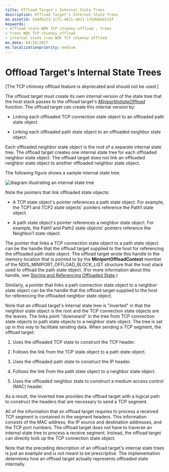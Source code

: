 ```yaml
---
title: Offload Target's Internal State Trees
description: Offload Target's Internal State Trees
ms.assetid: 5a9d5e31-1c7c-4621-a911-174db8ed114f
keywords:
- offload state WDK TCP chimney offload , trees
- trees WDK TCP chimney offload
- internal state tree WDK TCP chimney offload
ms.date: 04/20/2017
ms.localizationpriority: medium
---
```


# Offload Target's Internal State Trees


\[The TCP chimney offload feature is deprecated and should not be used.\]




The offload target must create its own internal version of the state tree that the host stack passes to the offload target's [*MiniportInitiateOffload*](https://msdn.microsoft.com/library/windows/hardware/ff559393) function. The offload target can create this internal version by:

-   Linking each offloaded TCP connection state object to an offloaded path state object.

-   Linking each offloaded path state object to an offloaded neighbor state object.

Each offloaded neighbor state object is the root of a separate internal state tree. The offload target creates one internal state tree for each offloaded neighbor state object. The offload target does not link an offloaded neighbor state object to another offloaded neighbor state object.

The following figure shows a sample internal state tree.

![diagram illustrating an internal state tree](images/state-pointers.png)

Note the pointers that link offloaded state objects:

-   A TCP state object's pointer references a path state object. For example, the TCP1 and TCP2 state objects' pointers reference the Path1 state object.

-   A path state object's pointer references a neighbor state object. For example, the Path1 and Path2 state objects' pointers reference the Neighbor1 state object.

The pointer that links a TCP connection state object to a path state object can be the handle that the offload target supplied to the host for referencing the offloaded path state object. The offload target wrote this handle to the memory location that is pointed to by the **MiniportOffloadContext** member of the NDIS\_MINIPORT\_OFFLOAD\_BLOCK\_LIST structure that the host stack used to offload the path state object. (For more information about this handle, see [Storing and Referencing Offloaded State](storing-and-referencing-offloaded-state.md).)

Similarly, a pointer that links a path connection state object to a neighbor state object can be the handle that the offload target supplied to the host for referencing the offloaded neighbor state object.

Note that an offload target's internal state tree is "inverted" in that the neighbor state object is the root and the TCP connection state objects are the leaves. The links point "downward" in the tree from TCP connection state objects to path state objects to a neighbor state object. The tree is set up in this way to facilitate sending data. When sending a TCP segment, the offload target:

1.  Uses the offloaded TCP state to construct the TCP header.

2.  Follows the link from the TCP state object to a path state object.

3.  Uses the offloaded path state to construct the IP header.

4.  Follows the link from the path state object to a neighbor state object.

5.  Uses the offloaded neighbor state to construct a medium access control (MAC) header.

As a result, the inverted tree provides the offload target with a logical path to construct the headers that are necessary to send a TCP segment.

All of the information that an offload target requires to process a received TCP segment is contained in the segment headers. This information consists of the MAC address, the IP source and destination addresses, and the TCP port numbers. The offload target does not have to traverse an internal state tree to process a receive segment. Instead, the offload target can directly look up the TCP connection state object.

Note that the preceding description of an offload target's internal state trees is just an example and is not meant to be prescriptive. The implementation determines how an offload target actually represents offloaded state internally.

 

 





